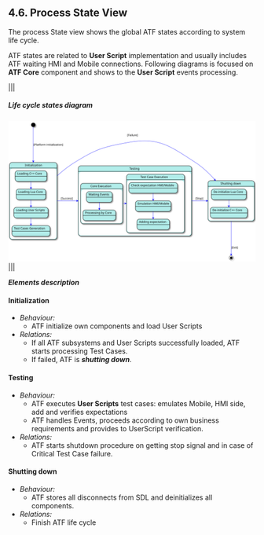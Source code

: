 ## 4.6. Process State View

The process State view shows the global ATF states according to system life cycle.

ATF states are related to **User Script** implementation and usually includes ATF waiting HMI and Mobile connections.
Following diagrams is focused on **ATF Core** component and shows to the **User Script** events processing.

|||
##### Life cycle states diagram
![Life cycle states](./assets/process_states.svg)
|||

***Elements description***

#### Initialization
  - *Behaviour:*
    - ATF initialize own components and load User Scripts 
  - *Relations:*
    - If all ATF subsystems and User Scripts successfully loaded, ATF starts processing Test Cases.
    - If failed, ATF is ***shutting down***. 
 
#### Testing
  - *Behaviour:*
    - ATF executes **User Scripts** test cases: emulates Mobile, HMI side, add and verifies expectations
    - ATF handles Events, proceeds according to own business requirements and provides to UserScript verification.
  - *Relations:*
    - ATF starts shutdown procedure on getting stop signal and in case of Critical Test Case failure.

#### Shutting down
  - *Behaviour:*
    - ATF stores all disconnects from SDL and deinitializes all components.
  - *Relations:*
    - Finish ATF life cycle
